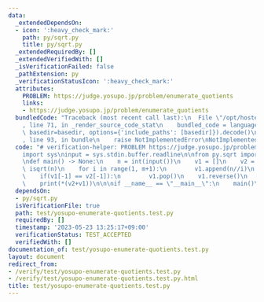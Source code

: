 ```yaml
---
data:
  _extendedDependsOn:
  - icon: ':heavy_check_mark:'
    path: py/sqrt.py
    title: py/sqrt.py
  _extendedRequiredBy: []
  _extendedVerifiedWith: []
  _isVerificationFailed: false
  _pathExtension: py
  _verificationStatusIcon: ':heavy_check_mark:'
  attributes:
    PROBLEM: https://judge.yosupo.jp/problem/enumerate_quotients
    links:
    - https://judge.yosupo.jp/problem/enumerate_quotients
  bundledCode: "Traceback (most recent call last):\n  File \"/opt/hostedtoolcache/Python/3.8.16/x64/lib/python3.8/site-packages/onlinejudge_verify/documentation/build.py\"\
    , line 71, in _render_source_code_stat\n    bundled_code = language.bundle(stat.path,\
    \ basedir=basedir, options={'include_paths': [basedir]}).decode()\n  File \"/opt/hostedtoolcache/Python/3.8.16/x64/lib/python3.8/site-packages/onlinejudge_verify/languages/python.py\"\
    , line 93, in bundle\n    raise NotImplementedError\nNotImplementedError\n"
  code: "# verification-helper: PROBLEM https://judge.yosupo.jp/problem/enumerate_quotients\n\
    import sys\ninput = sys.stdin.buffer.readline\n\nfrom py.sqrt import isqrt\n\n\
    \ndef main() -> None:\n    n = int(input())\n    v1 = []\n    v2 = []\n    m =\
    \ isqrt(n)\n    for i in range(1, m+1):\n        v1.append(n//i)\n        v2.append(i)\n\
    \    if(v1[-1] == v2[-1]):\n        v1.pop()\n    v1.reverse()\n    print(len(v1)+len(v2))\n\
    \    print(*(v2+v1))\n\n\nif __name__ == \"__main__\":\n    main()\n"
  dependsOn:
  - py/sqrt.py
  isVerificationFile: true
  path: test/yosupo-enumerate-quotients.test.py
  requiredBy: []
  timestamp: '2023-05-23 13:25:17+09:00'
  verificationStatus: TEST_ACCEPTED
  verifiedWith: []
documentation_of: test/yosupo-enumerate-quotients.test.py
layout: document
redirect_from:
- /verify/test/yosupo-enumerate-quotients.test.py
- /verify/test/yosupo-enumerate-quotients.test.py.html
title: test/yosupo-enumerate-quotients.test.py
---
```

